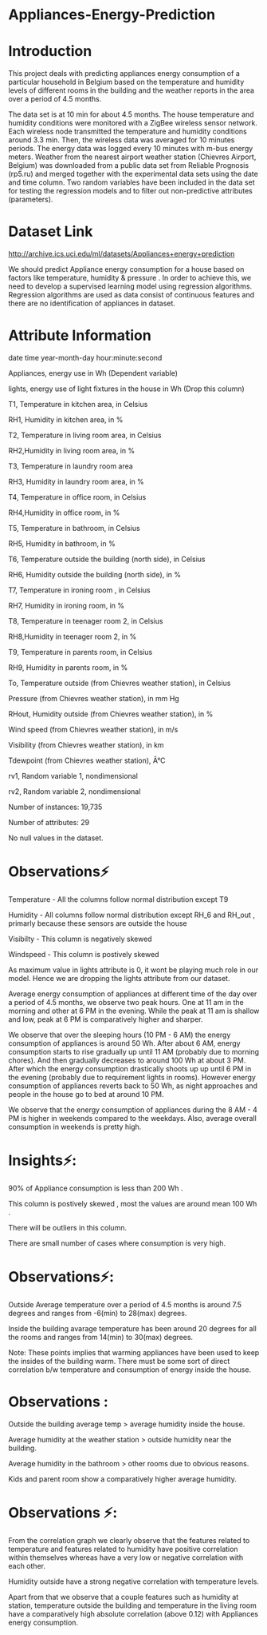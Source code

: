 # Appliances-Energy-Prediction

# Introduction
This project deals with predicting appliances energy consumption of a particular household in Belgium based on the temperature and humidity levels of different rooms in the building and the weather reports in the area over a period of 4.5 months.

The data set is at 10 min for about 4.5 months. The house temperature and humidity conditions were monitored with a ZigBee wireless sensor network. Each wireless node transmitted the temperature and humidity conditions around 3.3 min. Then, the wireless data was averaged for 10 minutes periods. The energy data was logged every 10 minutes with m-bus energy meters. Weather from the nearest airport weather station (Chievres Airport, Belgium) was downloaded from a public data set from Reliable Prognosis (rp5.ru) and merged together with the experimental data sets using the date and time column. Two random variables have been included in the data set for testing the regression models and to filter out non-predictive attributes (parameters).

# Dataset Link
http://archive.ics.uci.edu/ml/datasets/Appliances+energy+prediction

We should predict Appliance energy consumption for a house based on factors like temperature, humidity & pressure . In order to achieve this, we need to develop a supervised learning model using regression algorithms. Regression algorithms are used as data consist of continuous features and there are no identification of appliances in dataset.

# Attribute Information

date time year-month-day hour:minute:second

Appliances, energy use in Wh (Dependent variable)

lights, energy use of light fixtures in the house in Wh (Drop this column)

T1, Temperature in kitchen area, in Celsius

RH1, Humidity in kitchen area, in %

T2, Temperature in living room area, in Celsius

RH2,Humidity in living room area, in %

T3, Temperature in laundry room area

RH3, Humidity in laundry room area, in %

T4, Temperature in office room, in Celsius

RH4,Humidity in office room, in %

T5, Temperature in bathroom, in Celsius

RH5, Humidity in bathroom, in %

T6, Temperature outside the building (north side), in Celsius

RH6, Humidity outside the building (north side), in %

T7, Temperature in ironing room , in Celsius

RH7, Humidity in ironing room, in %

T8, Temperature in teenager room 2, in Celsius

RH8,Humidity in teenager room 2, in %

T9, Temperature in parents room, in Celsius

RH9, Humidity in parents room, in %

To, Temperature outside (from Chievres weather station), in Celsius

Pressure (from Chievres weather station), in mm Hg

RHout, Humidity outside (from Chievres weather station), in %

Wind speed (from Chievres weather station), in m/s

Visibility (from Chievres weather station), in km

Tdewpoint (from Chievres weather station), Â°C

rv1, Random variable 1, nondimensional

rv2, Random variable 2, nondimensional

Number of instances: 19,735

Number of attributes: 29

No null values in the dataset.

# Observations⚡

Temperature - All the columns follow normal distribution except T9

Humidity - All columns follow normal distribution except RH_6 and RH_out , primarly because these sensors are outside the house

Visibilty - This column is negatively skewed

Windspeed - This column is postively skewed

As maximum value in lights attribute is 0, it wont be playing much role in our model. Hence we are dropping the lights attribute from our dataset.

Average energy consumption of appliances at different time of the day over a period of 4.5 months, we observe two peak hours. One at 11 am in the morning and other at 6 PM in the evening. While the peak at 11 am is shallow and low, peak at 6 PM is comparatively higher and sharper.

We observe that over the sleeping hours (10 PM - 6 AM) the energy consumption of appliances is around 50 Wh. After about 6 AM, energy consumption starts to rise gradually up until 11 AM (probably due to morning chores). And then gradually decreases to around 100 Wh at about 3 PM. After which the energy consumption drastically shoots up up until 6 PM in the evening (probably due to requirement lights in rooms). However energy consumption of appliances reverts back to 50 Wh, as night approaches and people in the house go to bed at around 10 PM.

We observe that the energy consumption of appliances during the 8 AM - 4 PM is higher in weekends compared to the weekdays. Also, average overall consumption in weekends is pretty high.

# Insights⚡:

90% of Appliance consumption is less than 200 Wh .

This column is postively skewed , most the values are around mean 100 Wh .

There will be outliers in this column.

There are small number of cases where consumption is very high.

# Observations⚡:

Outside Average temperature over a period of 4.5 months is around 7.5 degrees and ranges from -6(min) to 28(max) degrees.

Inside the building avarage temperature has been around 20 degrees for all the rooms and ranges from 14(min) to 30(max) degrees.

Note: These points implies that warming appliances have been used to keep the insides of the building warm. There must be some sort of direct correlation b/w temperature and consumption of energy inside the house.

# Observations :

Outside the building average temp > average humidity inside the house.

Average humidity at the weather station > outside humidity near the building.

Average humidity in the bathroom > other rooms due to obvious reasons.

Kids and parent room show a comparatively higher average humidity.

# Observations ⚡:

From the correlation graph we clearly observe that the features related to temperature and features related to humidity have positive correlation within themselves whereas have a very low or negative correlation with each other.

Humidity outside have a strong negative correlation with temperature levels.

Apart from that we observe that a couple features such as humidity at station, temperature outside the building and temperature in the living room have a comparatively high absolute correlation (above 0.12) with Appliances energy consumption.
